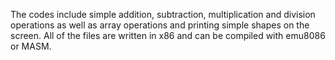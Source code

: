 The codes include simple addition, subtraction, multiplication and division operations as well as array operations and printing simple shapes on the screen. All of the files are written in x86 and can be compiled with emu8086 or MASM.
